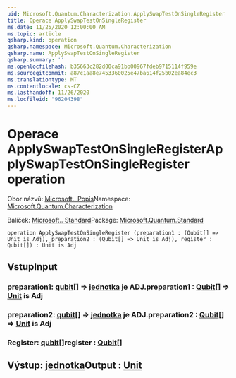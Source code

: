 ```yaml
---
uid: Microsoft.Quantum.Characterization.ApplySwapTestOnSingleRegister
title: Operace ApplySwapTestOnSingleRegister
ms.date: 11/25/2020 12:00:00 AM
ms.topic: article
qsharp.kind: operation
qsharp.namespace: Microsoft.Quantum.Characterization
qsharp.name: ApplySwapTestOnSingleRegister
qsharp.summary: ''
ms.openlocfilehash: b35663c282d00ca91bb00967fdeb9715114f959e
ms.sourcegitcommit: a87c1aa8e7453360025e47ba614f25b02ea84ec3
ms.translationtype: MT
ms.contentlocale: cs-CZ
ms.lasthandoff: 11/26/2020
ms.locfileid: "96204398"
---
```

# <a name="applyswaptestonsingleregister-operation"></a><span data-ttu-id="9daa3-102">Operace ApplySwapTestOnSingleRegister</span><span class="sxs-lookup"><span data-stu-id="9daa3-102">ApplySwapTestOnSingleRegister operation</span></span>

<span data-ttu-id="9daa3-103">Obor názvů: [Microsoft.. Popis](xref:Microsoft.Quantum.Characterization)</span><span class="sxs-lookup"><span data-stu-id="9daa3-103">Namespace: [Microsoft.Quantum.Characterization](xref:Microsoft.Quantum.Characterization)</span></span>

<span data-ttu-id="9daa3-104">Balíček: [Microsoft.. Standard](https://nuget.org/packages/Microsoft.Quantum.Standard)</span><span class="sxs-lookup"><span data-stu-id="9daa3-104">Package: [Microsoft.Quantum.Standard](https://nuget.org/packages/Microsoft.Quantum.Standard)</span></span>




```qsharp
operation ApplySwapTestOnSingleRegister (preparation1 : (Qubit[] => Unit is Adj), preparation2 : (Qubit[] => Unit is Adj), register : Qubit[]) : Unit is Adj
```


## <a name="input"></a><span data-ttu-id="9daa3-105">Vstup</span><span class="sxs-lookup"><span data-stu-id="9daa3-105">Input</span></span>

### <a name="preparation1--qubit--unit--is-adj"></a><span data-ttu-id="9daa3-106">preparation1: [qubit](xref:microsoft.quantum.lang-ref.qubit)[] => [jednotka](xref:microsoft.quantum.lang-ref.unit)  je ADJ.</span><span class="sxs-lookup"><span data-stu-id="9daa3-106">preparation1 : [Qubit](xref:microsoft.quantum.lang-ref.qubit)[] => [Unit](xref:microsoft.quantum.lang-ref.unit)  is Adj</span></span>




### <a name="preparation2--qubit--unit--is-adj"></a><span data-ttu-id="9daa3-107">preparation2: [qubit](xref:microsoft.quantum.lang-ref.qubit)[] => [jednotka](xref:microsoft.quantum.lang-ref.unit)  je ADJ.</span><span class="sxs-lookup"><span data-stu-id="9daa3-107">preparation2 : [Qubit](xref:microsoft.quantum.lang-ref.qubit)[] => [Unit](xref:microsoft.quantum.lang-ref.unit)  is Adj</span></span>




### <a name="register--qubit"></a><span data-ttu-id="9daa3-108">Register: [qubit](xref:microsoft.quantum.lang-ref.qubit)[]</span><span class="sxs-lookup"><span data-stu-id="9daa3-108">register : [Qubit](xref:microsoft.quantum.lang-ref.qubit)[]</span></span>





## <a name="output--unit"></a><span data-ttu-id="9daa3-109">Výstup: [jednotka](xref:microsoft.quantum.lang-ref.unit)</span><span class="sxs-lookup"><span data-stu-id="9daa3-109">Output : [Unit](xref:microsoft.quantum.lang-ref.unit)</span></span>

